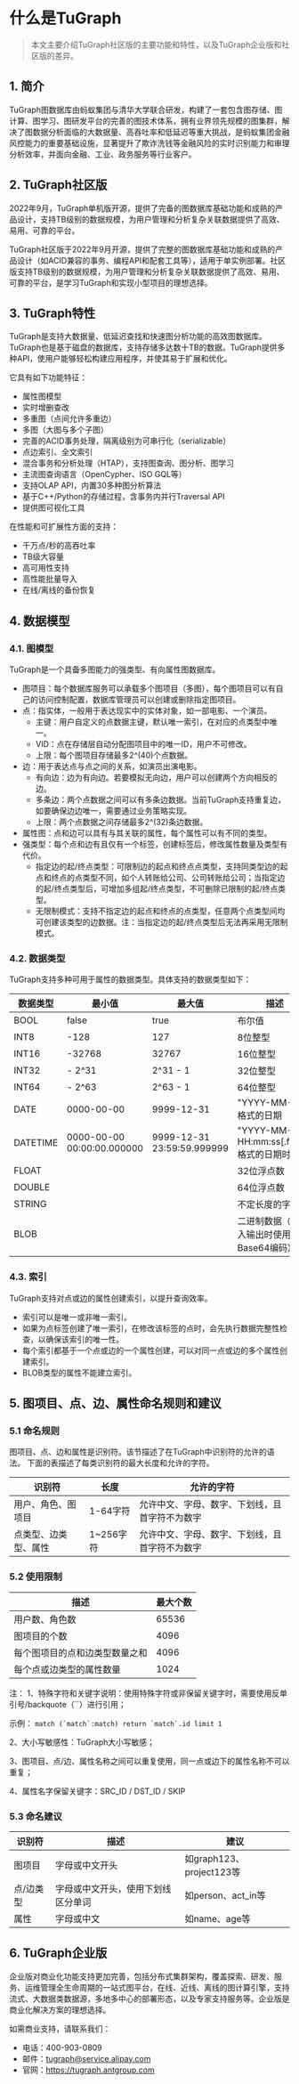 # 什么是TuGraph

> 本文主要介绍TuGraph社区版的主要功能和特性，以及TuGraph企业版和社区版的差异。

## 1. 简介

TuGraph图数据库由蚂蚁集团与清华大学联合研发，构建了一套包含图存储、图计算、图学习、图研发平台的完善的图技术体系，拥有业界领先规模的图集群，解决了图数据分析面临的大数据量、高吞吐率和低延迟等重大挑战，是蚂蚁集团金融风控能力的重要基础设施，显著提升了欺诈洗钱等金融风险的实时识别能力和审理分析效率，并面向金融、工业、政务服务等行业客户。

## 2. TuGraph社区版

2022年9月，TuGraph单机版开源，提供了完备的图数据库基础功能和成熟的产品设计，支持TB级别的数据规模，为用户管理和分析复杂关联数据提供了高效、易用、可靠的平台。

TuGraph社区版于2022年9月开源，提供了完整的图数据库基础功能和成熟的产品设计（如ACID兼容的事务、编程API和配套工具等），适用于单实例部署。社区版支持TB级别的数据规模，为用户管理和分析复杂关联数据提供了高效、易用、可靠的平台，是学习TuGraph和实现小型项目的理想选择。

## 3. TuGraph特性

TuGraph是支持大数据量、低延迟查找和快速图分析功能的高效图数据库。TuGraph也是基于磁盘的数据库，支持存储多达数十TB的数据。TuGraph提供多种API，使用户能够轻松构建应用程序，并使其易于扩展和优化。

它具有如下功能特征：

- 属性图模型
- 实时增删查改
- 多重图（点间允许多重边）
- 多图（大图与多个子图）
- 完善的ACID事务处理，隔离级别为可串行化（serializable）
- 点边索引、全文索引
- 混合事务和分析处理（HTAP），支持图查询、图分析、图学习
- 主流图查询语言（OpenCypher、ISO GQL等）
- 支持OLAP API，内置30多种图分析算法
- 基于C++/Python的存储过程，含事务内并行Traversal API
- 提供图可视化工具

在性能和可扩展性方面的支持：

- 千万点/秒的高吞吐率
- TB级大容量
- 高可用性支持
- 高性能批量导入
- 在线/离线的备份恢复

## 4. 数据模型

### 4.1. 图模型

TuGraph是一个具备多图能力的强类型、有向属性图数据库。

- 图项目：每个数据库服务可以承载多个图项目（多图），每个图项目可以有自己的访问控制配置，数据库管理员可以创建或删除指定图项目。
- 点：指实体，一般用于表达现实中的实体对象，如一部电影、一个演员。
    - 主键：用户自定义的点数据主键，默认唯一索引，在对应的点类型中唯一。
    - VID：点在存储层自动分配图项目中的唯一ID，用户不可修改。
    - 上限：每个图项目存储最多2^(40)个点数据。
- 边：用于表达点与点之间的关系，如演员出演电影。
    - 有向边：边为有向边。若要模拟无向边，用户可以创建两个方向相反的边。
    - 多条边：两个点数据之间可以有多条边数据。当前TuGraph支持重复边，如要确保边边唯一，需要通过业务策略实现。
    - 上限：两个点数据之间存储最多2^(32)条边数据。
- 属性图：点和边可以具有与其关联的属性，每个属性可以有不同的类型。
- 强类型：每个点和边有且仅有一个标签，创建标签后，修改属性数量及类型有代价。
    - 指定边的起/终点类型：可限制边的起点和终点点类型，支持同类型边的起点和终点的点类型不同，如个人转账给公司、公司转账给公司；当指定边的起/终点类型后，可增加多组起/终点类型，不可删除已限制的起/终点类型。
    - 无限制模式：支持不指定边的起点和终点的点类型，任意两个点类型间均可创建该类型的边数据。注：当指定边的起/终点类型后无法再采用无限制模式。

### 4.2. 数据类型

TuGraph支持多种可用于属性的数据类型。具体支持的数据类型如下：

| **数据类型** | **最小值**          | **最大值**          | **描述**                            |
| ------------ | ------------------- | ------------------- | ----------------------------------- |
| BOOL         | false               | true                | 布尔值                              |
| INT8         | -128                | 127                 | 8位整型                          |
| INT16        | -32768              | 32767               | 16位整型                         |
| INT32        | - 2^31              | 2^31 - 1            | 32位整型                         |
| INT64        | - 2^63              | 2^63 - 1            | 64位整型                         |
| DATE         | 0000-00-00          | 9999-12-31          | "YYYY-MM-DD" 格式的日期             |
| DATETIME     | 0000-00-00 00:00:00.000000 | 9999-12-31 23:59:59.999999 | "YYYY-MM-DD HH:mm:ss[.ffffff]" 格式的日期时间 |
| FLOAT        |                     |                     | 32位浮点数                       |
| DOUBLE       |                     |                     | 64位浮点数                       |
| STRING       |                     |                     | 不定长度的字符串                    |
| BLOB         |                     |                     | 二进制数据（在输入输出时使用Base64编码） |

### 4.3. 索引

TuGraph支持对点或边的属性创建索引，以提升查询效率。
- 索引可以是唯一或非唯一索引。
- 如果为点标签创建了唯一索引，在修改该标签的点时，会先执行数据完整性检查，以确保该索引的唯一性。
- 每个索引都基于一个点或边的一个属性创建，可以对同一点或边的多个属性创建索引。
- BLOB类型的属性不能建立索引。

## 5. 图项目、点、边、属性命名规则和建议

### 5.1 命名规则
图项目、点、边和属性是识别符。该节描述了在TuGraph中识别符的允许的语法。
下面的表描述了每类识别符的最大长度和允许的字符。

|**识别符** |**长度** |**允许的字符**|
|---------  |---------  |---------  |
|用户、角色、图项目	|1-64字符	|允许中文、字母、数字、下划线，且首字符不为数字|
|点类型、边类型、属性	|1~256字符	|允许中文、字母、数字、下划线，且首字符不为数字|

### 5.2 使用限制

|**描述**|	**最大个数**|
|-------- |--------- |
|用户数、角色数	|65536|
|图项目的个数	|4096|
|每个图项目的点和边类型数量之和	|4096|
|每个点或边类型的属性数量	|1024|

注：
1、特殊字符和关键字说明：使用特殊字符或非保留关键字时，需要使用反单引号/backquote（``）进行引用；

示例： ```match (`match`:match) return `match`.id limit 1```

2、大小写敏感性：TuGraph大小写敏感；

3、图项目、点/边、属性名称之间可以重复使用，同一点或边下的属性名称不可以重复；

4、属性名字保留关键字：SRC_ID / DST_ID / SKIP


### 5.3 命名建议
|**识别符**|**描述**|**建议**|
|-------|-------|--------|
|图项目	|字母或中文开头	|如graph123、project123等|
|点/边类型	|字母或中文开头，使用下划线区分单词	|如person、act_in等|
|属性	|字母或中文	|如name、age等|

## 6. TuGraph企业版

企业版对商业化功能支持更加完善，包括分布式集群架构，覆盖探索、研发、服务、运维管理全生命周期的一站式图平台，在线、近线、离线的图计算引擎，支持流式、大数据类数据源，多地多中心的部署形态，以及专家支持服务等。企业版是商业化解决方案的理想选择。

如需商业支持，请联系我们：

- 电话：400-903-0809
- 邮件：tugraph@service.alipay.com
- 官网：https://tugraph.antgroup.com
